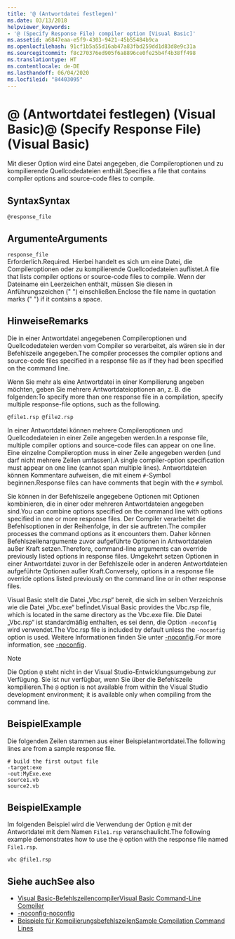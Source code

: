 ```yaml
---
title: '@ (Antwortdatei festlegen)'
ms.date: 03/13/2018
helpviewer_keywords:
- '@ (Specify Response File) compiler option [Visual Basic]'
ms.assetid: a6847eaa-e5f9-4303-9421-45b55484b9ca
ms.openlocfilehash: 91cf1b5a55d16ab47a83fbd259dd1d83d8e9c31a
ms.sourcegitcommit: f8c270376ed905f6a8896ce0fe25b4f4b38ff498
ms.translationtype: HT
ms.contentlocale: de-DE
ms.lasthandoff: 06/04/2020
ms.locfileid: "84403095"
---
```

# <a name="-specify-response-file-visual-basic"></a><span data-ttu-id="8f2f1-102">@ (Antwortdatei festlegen) (Visual Basic)</span><span class="sxs-lookup"><span data-stu-id="8f2f1-102">@ (Specify Response File) (Visual Basic)</span></span>

<span data-ttu-id="8f2f1-103">Mit dieser Option wird eine Datei angegeben, die Compileroptionen und zu kompilierende Quellcodedateien enthält.</span><span class="sxs-lookup"><span data-stu-id="8f2f1-103">Specifies a file that contains compiler options and source-code files to compile.</span></span>

## <a name="syntax"></a><span data-ttu-id="8f2f1-104">Syntax</span><span class="sxs-lookup"><span data-stu-id="8f2f1-104">Syntax</span></span>

```console
@response_file
```

## <a name="arguments"></a><span data-ttu-id="8f2f1-105">Argumente</span><span class="sxs-lookup"><span data-stu-id="8f2f1-105">Arguments</span></span>

`response_file`  
<span data-ttu-id="8f2f1-106">Erforderlich.</span><span class="sxs-lookup"><span data-stu-id="8f2f1-106">Required.</span></span> <span data-ttu-id="8f2f1-107">Hierbei handelt es sich um eine Datei, die Compileroptionen oder zu kompilierende Quellcodedateien auflistet.</span><span class="sxs-lookup"><span data-stu-id="8f2f1-107">A file that lists compiler options or source-code files to compile.</span></span> <span data-ttu-id="8f2f1-108">Wenn der Dateiname ein Leerzeichen enthält, müssen Sie diesen in Anführungszeichen (" ") einschließen.</span><span class="sxs-lookup"><span data-stu-id="8f2f1-108">Enclose the file name in quotation marks (" ") if it contains a space.</span></span>

## <a name="remarks"></a><span data-ttu-id="8f2f1-109">Hinweise</span><span class="sxs-lookup"><span data-stu-id="8f2f1-109">Remarks</span></span>

<span data-ttu-id="8f2f1-110">Die in einer Antwortdatei angegebenen Compileroptionen und Quellcodedateien werden vom Compiler so verarbeitet, als wären sie in der Befehlszeile angegeben.</span><span class="sxs-lookup"><span data-stu-id="8f2f1-110">The compiler processes the compiler options and source-code files specified in a response file as if they had been specified on the command line.</span></span>

<span data-ttu-id="8f2f1-111">Wenn Sie mehr als eine Antwortdatei in einer Kompilierung angeben möchten, geben Sie mehrere Antwortdateioptionen an, z. B. die folgenden:</span><span class="sxs-lookup"><span data-stu-id="8f2f1-111">To specify more than one response file in a compilation, specify multiple response-file options, such as the following.</span></span>

```console
@file1.rsp @file2.rsp
```

<span data-ttu-id="8f2f1-112">In einer Antwortdatei können mehrere Compileroptionen und Quellcodedateien in einer Zeile angegeben werden.</span><span class="sxs-lookup"><span data-stu-id="8f2f1-112">In a response file, multiple compiler options and source-code files can appear on one line.</span></span> <span data-ttu-id="8f2f1-113">Eine einzelne Compileroption muss in einer Zeile angegeben werden (und darf nicht mehrere Zeilen umfassen).</span><span class="sxs-lookup"><span data-stu-id="8f2f1-113">A single compiler-option specification must appear on one line (cannot span multiple lines).</span></span> <span data-ttu-id="8f2f1-114">Antwortdateien können Kommentare aufweisen, die mit einem `#`-Symbol beginnen.</span><span class="sxs-lookup"><span data-stu-id="8f2f1-114">Response files can have comments that begin with the `#` symbol.</span></span>

<span data-ttu-id="8f2f1-115">Sie können in der Befehlszeile angegebene Optionen mit Optionen kombinieren, die in einer oder mehreren Antwortdateien angegeben sind.</span><span class="sxs-lookup"><span data-stu-id="8f2f1-115">You can combine options specified on the command line with options specified in one or more response files.</span></span> <span data-ttu-id="8f2f1-116">Der Compiler verarbeitet die Befehlsoptionen in der Reihenfolge, in der sie auftreten.</span><span class="sxs-lookup"><span data-stu-id="8f2f1-116">The compiler processes the command options as it encounters them.</span></span> <span data-ttu-id="8f2f1-117">Daher können Befehlszeilenargumente zuvor aufgeführte Optionen in Antwortdateien außer Kraft setzen.</span><span class="sxs-lookup"><span data-stu-id="8f2f1-117">Therefore, command-line arguments can override previously listed options in response files.</span></span> <span data-ttu-id="8f2f1-118">Umgekehrt setzen Optionen in einer Antwortdatei zuvor in der Befehlszeile oder in anderen Antwortdateien aufgeführte Optionen außer Kraft.</span><span class="sxs-lookup"><span data-stu-id="8f2f1-118">Conversely, options in a response file override options listed previously on the command line or in other response files.</span></span>

<span data-ttu-id="8f2f1-119">Visual Basic stellt die Datei „Vbc.rsp“ bereit, die sich im selben Verzeichnis wie die Datei „Vbc.exe“ befindet.</span><span class="sxs-lookup"><span data-stu-id="8f2f1-119">Visual Basic provides the Vbc.rsp file, which is located in the same directory as the Vbc.exe file.</span></span> <span data-ttu-id="8f2f1-120">Die Datei „Vbc.rsp“ ist standardmäßig enthalten, es sei denn, die Option `-noconfig` wird verwendet.</span><span class="sxs-lookup"><span data-stu-id="8f2f1-120">The Vbc.rsp file is included by default unless the `-noconfig` option is used.</span></span> <span data-ttu-id="8f2f1-121">Weitere Informationen finden Sie unter [-noconfig](noconfig.md).</span><span class="sxs-lookup"><span data-stu-id="8f2f1-121">For more information, see [-noconfig](noconfig.md).</span></span>

> [!NOTE]
> <span data-ttu-id="8f2f1-122">Die Option `@` steht nicht in der Visual Studio-Entwicklungsumgebung zur Verfügung. Sie ist nur verfügbar, wenn Sie über die Befehlszeile kompilieren.</span><span class="sxs-lookup"><span data-stu-id="8f2f1-122">The `@` option is not available from within the Visual Studio development environment; it is available only when compiling from the command line.</span></span>

## <a name="example"></a><span data-ttu-id="8f2f1-123">Beispiel</span><span class="sxs-lookup"><span data-stu-id="8f2f1-123">Example</span></span>

<span data-ttu-id="8f2f1-124">Die folgenden Zeilen stammen aus einer Beispielantwortdatei.</span><span class="sxs-lookup"><span data-stu-id="8f2f1-124">The following lines are from a sample response file.</span></span>

```console
# build the first output file
-target:exe
-out:MyExe.exe
source1.vb
source2.vb
```

## <a name="example"></a><span data-ttu-id="8f2f1-125">Beispiel</span><span class="sxs-lookup"><span data-stu-id="8f2f1-125">Example</span></span>

<span data-ttu-id="8f2f1-126">Im folgenden Beispiel wird die Verwendung der Option `@` mit der Antwortdatei mit dem Namen `File1.rsp` veranschaulicht.</span><span class="sxs-lookup"><span data-stu-id="8f2f1-126">The following example demonstrates how to use the `@` option with the response file named `File1.rsp`.</span></span>

```console
vbc @file1.rsp
```

## <a name="see-also"></a><span data-ttu-id="8f2f1-127">Siehe auch</span><span class="sxs-lookup"><span data-stu-id="8f2f1-127">See also</span></span>

- [<span data-ttu-id="8f2f1-128">Visual Basic-Befehlszeilencompiler</span><span class="sxs-lookup"><span data-stu-id="8f2f1-128">Visual Basic Command-Line Compiler</span></span>](index.md)
- [<span data-ttu-id="8f2f1-129">-noconfig</span><span class="sxs-lookup"><span data-stu-id="8f2f1-129">-noconfig</span></span>](noconfig.md)
- [<span data-ttu-id="8f2f1-130">Beispiele für Kompilierungsbefehlszeilen</span><span class="sxs-lookup"><span data-stu-id="8f2f1-130">Sample Compilation Command Lines</span></span>](sample-compilation-command-lines.md)
